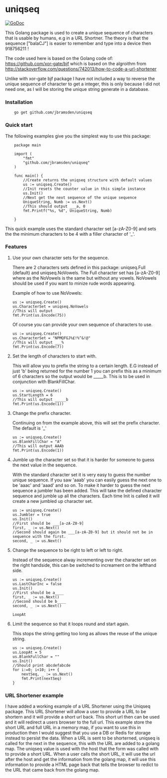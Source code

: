 # uniqseq

[![GoDoc](https://godoc.org/github.com/jbramsden/uniqseq?status.svg)](https://godoc.org/github.com/jbramsden/uniqseq)

This Golang package is used to create a unique sequence of characters that is usable by humans, e.g in a URL Shortner.
The theory is that the sequence ["balaCJ"] is easier to remember and type into a device then 918756211 !

The code used here is based on the Golang code of: https://github.com/xor-gate/bjf which is based on the algroithm from
http://stackoverflow.com/questions/742013/how-to-code-a-url-shortener

Unlike with xor-gate bjf package I have not included a way to reverse the unique sequence of character to get a integer, this is only because I did not need one, as I will be storing the unique string generate in a database.

### Installation

		go get github.com/jbramsden/uniqseq
		
### Quick start

The following examples give you the simplest way to use this package:
		
		package main 
		
		import (
			"fmt"
			"github.com/jbramsden/uniqseq"
		)
		
		func main() {
			//Create returns the uniqseq structure with default values
			us := uniqseq.Create()
			//Init resets the counter value in this simple instance
			us.Init()
			//Next get the next sequence of the unique sequence 
			UniqueString, Numb := us.Next()
			//This should output ___a, 0
			fmt.Printf("%s, %d", UniqueString, Numb)
			
		} 

This quick example uses the standard character set [a-zA-Z0-9] and sets the the minimum characters to be 4 with a filler character of '_'.

### Features

 1. Use your own character sets for the sequence. 

	There are 2 characters sets defined in this package: uniqseq.Full (default) and uniqseq.NoVowels. 
	The Full character set has [a-zA-Z0-9] where as the NoVowels is the same but without any vowels. NoVowels should be used if you want to minize rude words appearing.
	
	Example of how to use NoVowels:
	
		us := uniqseq.Create()
		us.CharacterSet = uniqseq.NoVowels
		//This will output 
		fmt.Print(us.Encode(75))
	
	Of course you can provide your own sequence of characters to use.
	
		us := uniqseq.Create()
		us.CharacterSet = "NPMQFGJ%£!%^&!@"
		//This will output ___%
		fmt.Print(us.Encode(7))
		
 1. Set the length of characters to start with.

    This will allow you to prefix the string to a certain length. E.G instead of just 'b' being returned for the number 1 you can prefix this as a minimum of 6 characters so the output would be _____b. 
	This is to be used in conjunction with BlankFillChar.
	
		us := uniqseq.Create()
		us.StartLength = 6
		//This will output _____b
		fmt.Print(us.Encode(1))
	
 1. Change the prefix character.
  
    Continuing on from the example above, this will set the prefix character. The default is '_'
	
		us := uniqseq.Create()
		us.BlankFillChar = "A"
		//This will output AAAb
		fmt.Print(us.Encode(1))
		
 1. Jumble up the character set so that it is harder for someone to guess the next value in the sequence.

	With the standard character set it is very easy to guess the number unique sequence. If you saw 'aaab' you can easily guess the next one to be 'aaac' and 'aaad' and so on. 
	To make it harder to guess the next sequence a jumbler has been added. This will take the defined character sequence and jumble up all the characters. Each time Init is called it will create a new jumbled up character set. 
	
		us := uniqseq.Create()
		us.Jumbler = true
		us.Init()
		//First should be ___[a-zA-Z0-9] 
		first, _ := us.Next()
		//Second should again be ___[a-zA-Z0-9] but it should not be in sequence with the first.
		second, _ := us.Next()
		
 1. Change the sequence to be right to left or left to right.

	Instead of the sequence alway incrementing over the character set on the right handside, this can be switched to increament on the lefthand side.
	
		us := uniqseq.Create()
		us.LastCharInc = false
		us.Init()
		//First should be a____
		first, _ := us.Next()
		//Second should be b____
		second, _ := us.Next()
		
		LoopAt
 1. Limit the sequence so that it loops round and start again.

	This stops the string getting too long as allows the reuse of the unique string.
	
		us := uniqseq.Create()
		us.LoopAt = 5
		us.BlankFullChar = ""
		us.Init()
		//Should print abcdefabcde
		for i:=0; i<10; i++ {
			nextSeq, _ := us.Next()
			fmt.Print(nextSeq)
		}

### URL Shortener example

I have added a working example of a URL Shortener using the Uniqseq package. This URL Shortener will allow a user to provide a URL to be shortern and it will provide a short url back. This short url then can be used and it will redirect a users browser to the full url. 
This example store the short URL and full URL in a memory map, if you want to use this in production then I would suggest that you use a DB or Redis for storage instead to persist the data. 
When a URL is sent to be shorterned, uniqseq is called for the next in the sequence, this with the URL are added to a golang map. The uniqseq value is used with the host that the form was called with to provide a short URL.
When a user calls the short URL, it will use the url after the host and get the information from the golang map, it will use this information to provide a HTML page back that tells the browser to redict to the URL that came back from the golang map.


